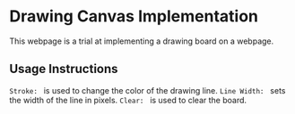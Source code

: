 # Drawing Canvas Implementation

This webpage is a trial at implementing a drawing board on a webpage.

## Usage Instructions
  `Stroke: ` is used to change the color of the drawing line.
  `Line Width: ` sets the width of the line in pixels.
  `Clear: ` is used to clear the board.
